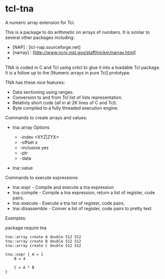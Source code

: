 tcl-tna
=======

A numeric array extension for Tcl.

This is a package to do arithmetic on arrays of numbers.  It is similar
to several other packages including:

   * [NAP] : [tcl-nap.sourceforge.net]
   * [narray] : [http://www.ncnr.nist.gov/staff/nickm/narray.html]
   *

TNA is coded in C and Tcl using critcl to glue it into a loadable Tcl package.
It is a follow up to the [Numeric arrays in pure Tcl] prototype.

TNA has these nice features:

   * Data sectioning using ranges.
   * Conversion to and from Tcl list of lists representation.
   * Relativly short code (all in at 2K lines of C and Tcl).
   * Byte compiled to a fully threaded execution engine.


Commands to create arrays and values:

 * tna::array
   Options

     * -index <XYZ|ZYX>
     * -offset x
     * -inclusive yes
     * -ptr  <bare pointer>
     * -data <bytearray>

 * tna::value

Commands to execute expressions:

 * tna::expr	- Compile and execute a tna expression
 * tna::compile - Compile a tna expression, return a list of register, code pairs.
 * tna::execute - Execute a tna list of register, code pairs.
 * tna::disassemble - Conver a list of register, code pairs to pretty text.

Examples:

package require tna

    tna::array create A double 512 512
    tna::array create B double 512 512
    tna::array create C double 512 512

    tna::expr { A = 1
		B = 4
		    
		C = A * B 
    }

